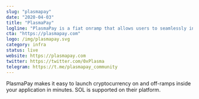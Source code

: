 ```yaml
---
slug: "plasmapay"
date: "2020-04-03"
title: "PlasmaPay"
logline: "PlasmaPay is a fiat onramp that allows users to seamlessly integrate cryprocurrency payments into their applications."
cta: "https://plasmapay.com"
logo: /img/plasmapay.svg
category: infra
status: live
website: https://plasmapay.com
twitter: https://twitter.com/0xPlasma
telegram: https://t.me/plasmapay_community
---
```


PlasmaPay makes it easy to launch cryptocurrency on and off-ramps inside your application in minutes. SOL is supported on their platform.
